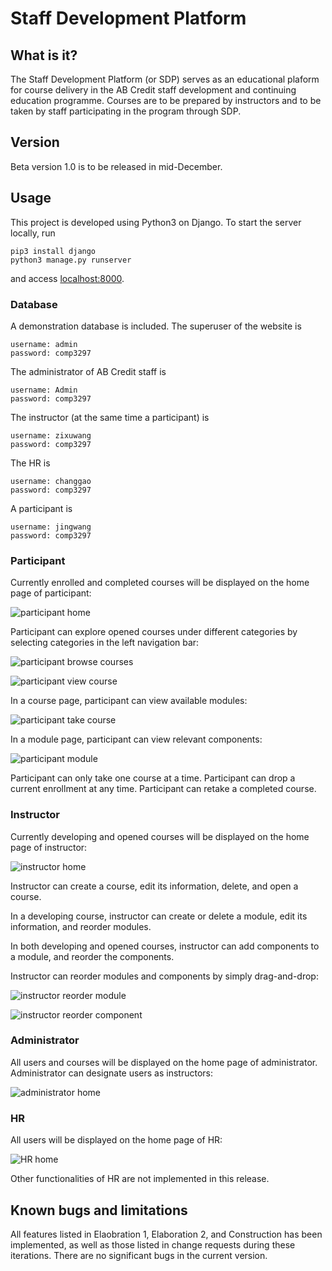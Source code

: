 # Staff Development Platform
What is it?
-----------
The Staff Development Platform (or SDP) serves as an educational plaform for course delivery
in the AB Credit staff development and continuing education programme. Courses are to be
prepared by instructors and to be taken by staff participating in the program through SDP.

Version
-------
Beta version 1.0 is to be released in mid-December.

Usage
-----
This project is developed using Python3 on Django. To start the server locally, run
```
pip3 install django
python3 manage.py runserver
```
and access [localhost:8000](localhost:8000).
### Database
A demonstration database is included. The superuser of the website is
```
username: admin
password: comp3297
```
The administrator of AB Credit staff is
```
username: Admin
password: comp3297
```
The instructor (at the same time a participant) is
```
username: zixuwang
password: comp3297
```
The HR is
```
username: changgao
password: comp3297
```
A participant is
```
username: jingwang
password: comp3297
```

### Participant
Currently enrolled and completed courses will be displayed on the home page of participant:

![participant home](/doc/screenshots/participantHome.png)

Participant can explore opened courses under different categories by selecting categories in the left navigation bar:

![participant browse courses](/doc/screenshots/participantBrowse.png)

![participant view course](/doc/screenshots/participantViewCourse.png)

In a course page, participant can view available modules:

![participant take course](/doc/screenshots/participantTakeCourse.png)

In a module page, participant can view relevant components:

![participant module](/doc/screenshots/participantModule.png)

Participant can only take one course at a time. Participant can drop a current enrollment at any time. Participant can retake a completed course.


### Instructor
Currently developing and opened courses will be displayed on the home page of instructor:

![instructor home](/doc/screenshots/instructorHome.png)

Instructor can create a course, edit its information, delete, and open a course.

In a developing course, instructor can create or delete a module, edit its information, and reorder modules.

In both developing and opened courses, instructor can add components to a module, and reorder the components.

Instructor can reorder modules and components by simply drag-and-drop:

![instructor reorder module](/doc/screenshots/instructorReorderModule.png)

![instructor reorder component](/doc/screenshots/instructorReorderComponent.png)


### Administrator
All users and courses will be displayed on the home page of administrator. Administrator can designate users as instructors:

![administrator home](/doc/screenshots/administratorHome.png)


### HR
All users will be displayed on the home page of HR:

![HR home](/doc/screenshots/HRHome.png)

Other functionalities of HR are not implemented in this release.


Known bugs and limitations
--------------------------
All features listed in Elaobration 1, Elaboration 2, and Construction has been implemented,
as well as those listed in change requests during these iterations. There are no significant
bugs in the current version.
